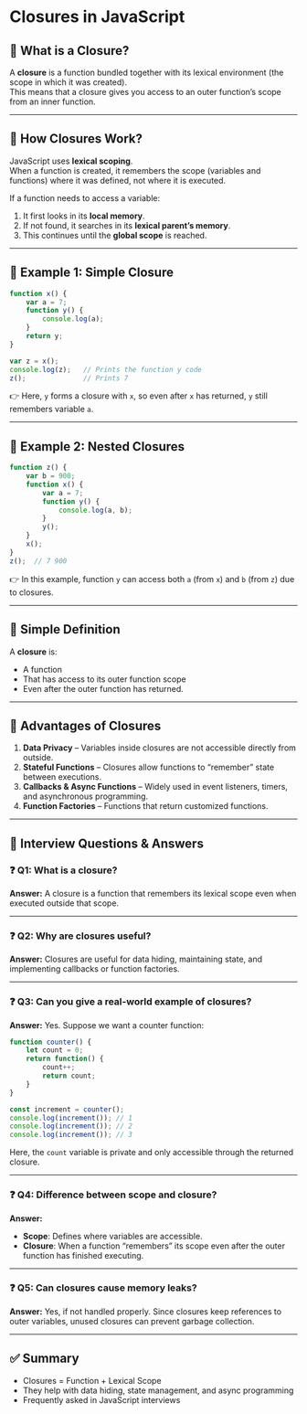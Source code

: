 # Closures in JavaScript

## 📌 What is a Closure?

A **closure** is a function bundled together with its lexical environment (the scope in which it was created).  
This means that a closure gives you access to an outer function’s scope from an inner function.

---

## 📌 How Closures Work?

JavaScript uses **lexical scoping**.  
When a function is created, it remembers the scope (variables and functions) where it was defined, not where it is executed.

If a function needs to access a variable:
1. It first looks in its **local memory**.
2. If not found, it searches in its **lexical parent’s memory**.
3. This continues until the **global scope** is reached.

---

## 📌 Example 1: Simple Closure

```js
function x() {
    var a = 7;
    function y() {
        console.log(a);
    }
    return y;
}

var z = x();
console.log(z);   // Prints the function y code
z();              // Prints 7
```

👉 Here, `y` forms a closure with `x`, so even after `x` has returned, `y` still remembers variable `a`.

---

## 📌 Example 2: Nested Closures

```js
function z() {
    var b = 900;
    function x() {
        var a = 7;
        function y() {
            console.log(a, b);
        }
        y();
    }
    x();
}
z();  // 7 900
```

👉 In this example, function `y` can access both `a` (from `x`) and `b` (from `z`) due to closures.

---

## 📌 Simple Definition

A **closure** is:
- A function
- That has access to its outer function scope
- Even after the outer function has returned.

---

## 📌 Advantages of Closures

1. **Data Privacy** – Variables inside closures are not accessible directly from outside.
2. **Stateful Functions** – Closures allow functions to “remember” state between executions.
3. **Callbacks & Async Functions** – Widely used in event listeners, timers, and asynchronous programming.
4. **Function Factories** – Functions that return customized functions.

---

## 📌 Interview Questions & Answers

### ❓ Q1: What is a closure?
**Answer:** A closure is a function that remembers its lexical scope even when executed outside that scope.

---

### ❓ Q2: Why are closures useful?
**Answer:** Closures are useful for data hiding, maintaining state, and implementing callbacks or function factories.

---

### ❓ Q3: Can you give a real-world example of closures?
**Answer:** Yes. Suppose we want a counter function:

```js
function counter() {
    let count = 0;
    return function() {
        count++;
        return count;
    }
}

const increment = counter();
console.log(increment()); // 1
console.log(increment()); // 2
console.log(increment()); // 3
```

Here, the `count` variable is private and only accessible through the returned closure.

---

### ❓ Q4: Difference between scope and closure?
**Answer:**  
- **Scope**: Defines where variables are accessible.  
- **Closure**: When a function “remembers” its scope even after the outer function has finished executing.

---

### ❓ Q5: Can closures cause memory leaks?
**Answer:** Yes, if not handled properly. Since closures keep references to outer variables, unused closures can prevent garbage collection.

---

## ✅ Summary

- Closures = Function + Lexical Scope  
- They help with data hiding, state management, and async programming  
- Frequently asked in JavaScript interviews  
